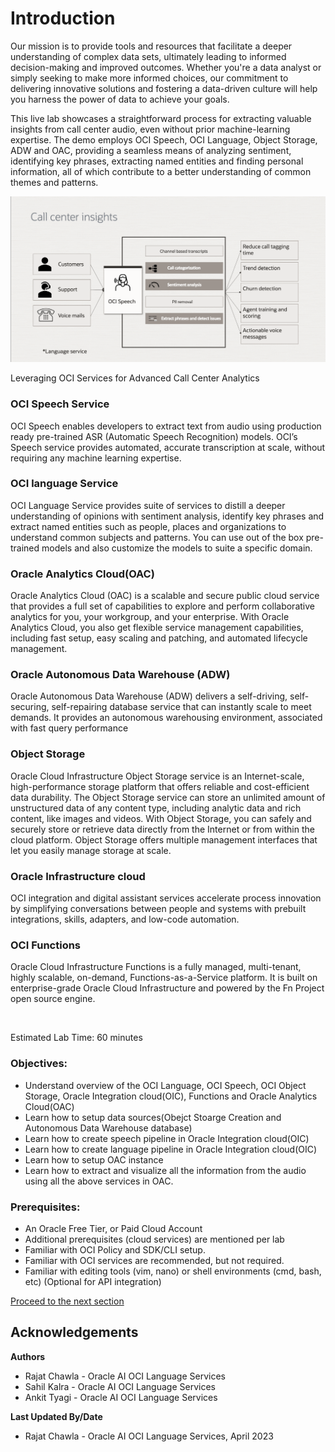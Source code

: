 # Introduction

Our mission is to provide tools and resources that facilitate a deeper understanding of complex data sets, ultimately leading to informed decision-making and improved outcomes. Whether you're a data analyst or simply seeking to make more informed choices, our commitment to delivering innovative solutions and fostering a data-driven culture will help you harness the power of data to achieve your goals.

This live lab showcases a straightforward process for extracting valuable insights from call center audio, even without prior machine-learning expertise. The demo employs OCI Speech, OCI Language, Object Storage, ADW and OAC, providing a seamless means of analyzing sentiment, identifying key phrases, extracting named entities and finding personal information, all of which contribute to a better understanding of common themes and patterns.

![CallCenter Insights](./images/call_center_insights.png " ")

Leveraging OCI Services for Advanced Call Center Analytics


### **OCI Speech Service**

OCI Speech enables developers to extract text from audio using production ready pre-trained ASR (Automatic Speech Recognition) models. OCI’s Speech service provides automated, accurate transcription at scale, without requiring any machine learning expertise.

### **OCI language Service**

OCI Language Service provides suite of services to distill a deeper understanding of opinions with sentiment analysis, identify key phrases and extract named entities such as people, places and organizations to understand common subjects and patterns. You can use out of the box pre-trained models and also customize the models to suite a specific domain.

### **Oracle Analytics Cloud(OAC)**

Oracle Analytics Cloud (OAC) is a scalable and secure public cloud service that provides a full set of capabilities to explore and perform collaborative analytics for you, your workgroup, and your enterprise. With Oracle Analytics Cloud, you also get flexible service management capabilities, including fast setup, easy scaling and patching, and automated lifecycle management.

### **Oracle Autonomous Data Warehouse (ADW)**

Oracle Autonomous Data Warehouse (ADW) delivers a self-driving, self-securing, self-repairing database service that can instantly scale to meet demands. It provides an autonomous warehousing environment, associated with fast query performance

### **Object Storage**

Oracle Cloud Infrastructure Object Storage service is an Internet-scale, high-performance storage platform that offers reliable and cost-efficient data durability. The Object Storage service can store an unlimited amount of unstructured data of any content type, including analytic data and rich content, like images and videos. With Object Storage, you can safely and securely store or retrieve data directly from the Internet or from within the cloud platform. Object Storage offers multiple management interfaces that let you easily manage storage at scale.

### **Oracle Infrastructure cloud**

OCI integration and digital assistant services accelerate process innovation by simplifying conversations between people and systems with prebuilt integrations, skills, adapters, and low-code automation.

### **OCI Functions**

Oracle Cloud Infrastructure Functions is a fully managed, multi-tenant, highly scalable, on-demand, Functions-as-a-Service platform. It is built on enterprise-grade Oracle Cloud Infrastructure and powered by the Fn Project open source engine.

&nbsp;
&nbsp;

Estimated Lab Time: 60 minutes

### Objectives:

* Understand overview of the OCI Language, OCI Speech, OCI Object Storage, Oracle Integration cloud(OIC), Functions and Oracle Analytics Cloud(OAC)
* Learn how to setup data sources(Obejct Stoarge Creation and Autonomous Data Warehouse database)
* Learn how to create speech pipeline in Oracle Integration cloud(OIC)
* Learn how to create language pipeline in Oracle Integration cloud(OIC)
* Learn how to setup OAC instance
* Learn how to extract and visualize all the information from the audio using all the above services in OAC.

### Prerequisites:

* An Oracle Free Tier, or Paid Cloud Account
* Additional prerequisites (cloud services) are mentioned per lab
* Familiar with OCI Policy and SDK/CLI setup.
* Familiar with OCI services are recommended, but not required.
* Familiar with editing tools (vim, nano) or shell environments (cmd, bash, etc) (Optional for API integration)

[Proceed to the next section](#next)

## Acknowledgements

**Authors**
  * Rajat Chawla  - Oracle AI OCI Language Services
  * Sahil Kalra - Oracle AI OCI Language Services
  * Ankit Tyagi -  Oracle AI OCI Language Services

**Last Updated By/Date**
* Rajat Chawla  - Oracle AI OCI Language Services, April 2023
